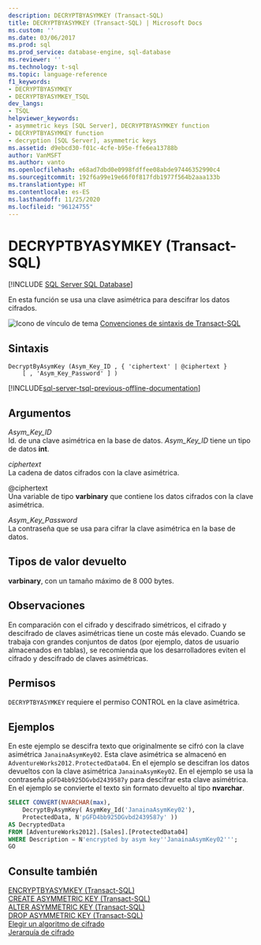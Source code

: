 ```yaml
---
description: DECRYPTBYASYMKEY (Transact-SQL)
title: DECRYPTBYASYMKEY (Transact-SQL) | Microsoft Docs
ms.custom: ''
ms.date: 03/06/2017
ms.prod: sql
ms.prod_service: database-engine, sql-database
ms.reviewer: ''
ms.technology: t-sql
ms.topic: language-reference
f1_keywords:
- DECRYPTBYASYMKEY
- DECRYPTBYASYMKEY_TSQL
dev_langs:
- TSQL
helpviewer_keywords:
- asymmetric keys [SQL Server], DECRYPTBYASYMKEY function
- DECRYPTBYASYMKEY function
- decryption [SQL Server], asymmetric keys
ms.assetid: d9ebcd30-f01c-4cfe-b95e-ffe6ea13788b
author: VanMSFT
ms.author: vanto
ms.openlocfilehash: e68ad7dbd0e0998fdffee08abde97446352990c4
ms.sourcegitcommit: 192f6a99e19e66f0f817fdb1977f564b2aaa133b
ms.translationtype: HT
ms.contentlocale: es-ES
ms.lasthandoff: 11/25/2020
ms.locfileid: "96124755"
---
```

# <a name="decryptbyasymkey-transact-sql"></a>DECRYPTBYASYMKEY (Transact-SQL)
[!INCLUDE [SQL Server SQL Database](../../includes/applies-to-version/sql-asdb.md)]

En esta función se usa una clave asimétrica para descifrar los datos cifrados.  
  
 ![Icono de vínculo de tema](../../database-engine/configure-windows/media/topic-link.gif "Icono de vínculo de tema") [Convenciones de sintaxis de Transact-SQL](../../t-sql/language-elements/transact-sql-syntax-conventions-transact-sql.md)  
  
## <a name="syntax"></a>Sintaxis  
  
```syntaxsql  
DecryptByAsymKey (Asym_Key_ID , { 'ciphertext' | @ciphertext }   
    [ , 'Asym_Key_Password' ] )  
```  
  
[!INCLUDE[sql-server-tsql-previous-offline-documentation](../../includes/sql-server-tsql-previous-offline-documentation.md)]

## <a name="arguments"></a>Argumentos
 *Asym_Key_ID*  
Id. de una clave asimétrica en la base de datos. *Asym_Key_ID* tiene un tipo de datos **int**.  
  
 *ciphertext*  
La cadena de datos cifrados con la clave asimétrica.  
  
 @ciphertext  
Una variable de tipo **varbinary** que contiene los datos cifrados con la clave asimétrica.  
  
 *Asym_Key_Password*  
La contraseña que se usa para cifrar la clave asimétrica en la base de datos.  
  
## <a name="return-types"></a>Tipos de valor devuelto  
**varbinary**, con un tamaño máximo de 8 000 bytes.  
  
## <a name="remarks"></a>Observaciones  
En comparación con el cifrado y descifrado simétricos, el cifrado y descifrado de claves asimétricas tiene un coste más elevado. Cuando se trabaja con grandes conjuntos de datos (por ejemplo, datos de usuario almacenados en tablas), se recomienda que los desarrolladores eviten el cifrado y descifrado de claves asimétricas.  
  
## <a name="permissions"></a>Permisos  
`DECRYPTBYASYMKEY` requiere el permiso CONTROL en la clave asimétrica.  
  
## <a name="examples"></a>Ejemplos  
En este ejemplo se descifra texto que originalmente se cifró con la clave asimétrica `JanainaAsymKey02`. Esta clave asimétrica se almacenó en `AdventureWorks2012.ProtectedData04`. En el ejemplo se descifran los datos devueltos con la clave asimétrica `JanainaAsymKey02`. En el ejemplo se usa la contraseña `pGFD4bb925DGvbd2439587y` para descifrar esta clave asimétrica. En el ejemplo se convierte el texto sin formato devuelto al tipo **nvarchar**.  
  
```sql
SELECT CONVERT(NVARCHAR(max),  
    DecryptByAsymKey( AsymKey_Id('JanainaAsymKey02'),   
    ProtectedData, N'pGFD4bb925DGvbd2439587y' ))   
AS DecryptedData   
FROM [AdventureWorks2012].[Sales].[ProtectedData04]   
WHERE Description = N'encrypted by asym key''JanainaAsymKey02''';  
GO  
```  
  
## <a name="see-also"></a>Consulte también  
 [ENCRYPTBYASYMKEY &#40;Transact-SQL&#41;](../../t-sql/functions/encryptbyasymkey-transact-sql.md)   
 [CREATE ASYMMETRIC KEY &#40;Transact-SQL&#41;](../../t-sql/statements/create-asymmetric-key-transact-sql.md)   
 [ALTER ASYMMETRIC KEY &#40;Transact-SQL&#41;](../../t-sql/statements/alter-asymmetric-key-transact-sql.md)   
 [DROP ASYMMETRIC KEY &#40;Transact-SQL&#41;](../../t-sql/statements/drop-asymmetric-key-transact-sql.md)   
 [Elegir un algoritmo de cifrado](../../relational-databases/security/encryption/choose-an-encryption-algorithm.md)   
 [Jerarquía de cifrado](../../relational-databases/security/encryption/encryption-hierarchy.md)  
  
  
